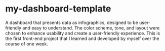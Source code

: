 # my-dashboard-template
A dashboard that presents data as infographics, designed to be user-friendly and easy to understand. The color scheme, tone, and layout were chosen to enhance usability and create a user-friendly experience. This is the first front-end project that I learned and developed by myself over the course of one week.
